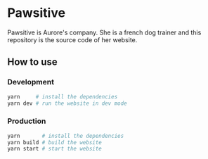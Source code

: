 # Pawsitive

Pawsitive is Aurore's company. She is a french dog trainer and this repository is the source code of her website.

## How to use

### Development

```sh
yarn     # install the dependencies
yarn dev # run the website in dev mode
```

### Production

```sh
yarn       # install the dependencies
yarn build # build the website
yarn start # start the website
```
